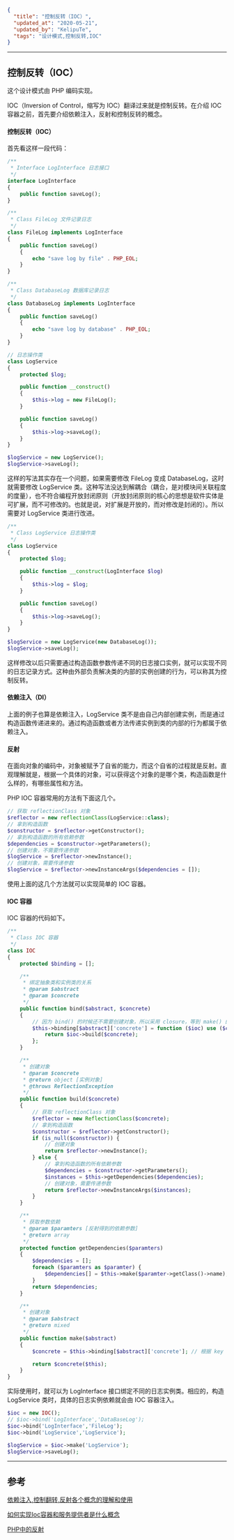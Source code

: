 ```json
{
  "title": "控制反转（IOC）",
  "updated_at": "2020-05-21",
  "updated_by": "KelipuTe",
  "tags": "设计模式,控制反转,IOC"
}
```

---

## 控制反转（IOC）

这个设计模式由 PHP 编码实现。

IOC（Inversion of Control，缩写为 IOC）翻译过来就是控制反转。在介绍 IOC 容器之前，首先要介绍依赖注入，反射和控制反转的概念。

#### 控制反转（IOC）

首先看这样一段代码：

```php
/**
 * Interface LogInterface 日志接口
 */
interface LogInterface
{
    public function saveLog();
}

/**
 * Class FileLog 文件记录日志
 */
class FileLog implements LogInterface
{
    public function saveLog()
    {
        echo "save log by file" . PHP_EOL;
    }
}

/**
 * Class DatabaseLog 数据库记录日志
 */
class DatabaseLog implements LogInterface
{
    public function saveLog()
    {
        echo "save log by database" . PHP_EOL;
    }
}

// 日志操作类
class LogService
{
    protected $log;

    public function __construct()
    {
        $this->log = new FileLog();
    }

    public function saveLog()
    {
        $this->log->saveLog();
    }
}

$logService = new LogService();
$logService->saveLog();
```

这样的写法其实存在一个问题，如果需要修改 FileLog 变成 DatabaseLog，这时就需要修改 LogService 类。这种写法没达到解耦合（耦合，是对模块间关联程度的度量），也不符合编程开放封闭原则（开放封闭原则的核心的思想是软件实体是可扩展，而不可修改的。也就是说，对扩展是开放的，而对修改是封闭的）。所以需要对 LogService 类进行改进。

```php
/**
 * Class LogService 日志操作类
 */
class LogService
{
    protected $log;

    public function __construct(LogInterface $log)
    {
        $this->log = $log;
    }

    public function saveLog()
    {
        $this->log->saveLog();
    }
}

$logService = new LogService(new DatabaseLog());
$logService->saveLog();
```

这样修改以后只需要通过构造函数参数传递不同的日志接口实例，就可以实现不同的日志记录方式。这种由外部负责解决类的内部的实例创建的行为，可以称其为控制反转。

#### 依赖注入（DI）

上面的例子也算是依赖注入，LogService 类不是由自己内部创建实例，而是通过构造函数传递进来的。通过构造函数或者方法传递实例到类的内部的行为都属于依赖注入。

#### 反射

在面向对象的编码中，对象被赋予了自省的能力，而这个自省的过程就是反射。直观理解就是，根据一个具体的对象，可以获得这个对象的是哪个类，构造函数是什么样的，有哪些属性和方法。

PHP IOC 容器常用的方法有下面这几个。

```php
// 获取 reflectionClass 对象
$reflector = new reflectionClass(LogService::class);
// 拿到构造函数
$constructor = $reflector->getConstructor();
// 拿到构造函数的所有依赖参数
$dependencies = $constructor->getParameters();
// 创建对象，不需要传递参数
$logService = $reflector->newInstance();
// 创建对象，需要传递参数
$logService = $reflector->newInstanceArgs($dependencies = []);
```

使用上面的这几个方法就可以实现简单的 IOC 容器。

#### IOC 容器

IOC 容器的代码如下。

```php
/**
 * Class IOC 容器
 */
class IOC
{
    protected $binding = [];

    /**
     * 绑定抽象类和实例类的关系
     * @param $abstract
     * @param $concrete
     */
    public function bind($abstract, $concrete)
    {
        // 因为 bind() 的时候还不需要创建对象，所以采用 closure，等到 make() 的时候再创建对象
        $this->binding[$abstract]['concrete'] = function ($ioc) use ($concrete) {
            return $ioc->build($concrete);
        };
    }

    /**
     * 创建对象
     * @param $concrete
     * @return object [实例对象]
     * @throws ReflectionException
     */
    public function build($concrete)
    {
        // 获取 reflectionClass 对象
        $reflector = new ReflectionClass($concrete);
        // 拿到构造函数
        $constructor = $reflector->getConstructor();
        if (is_null($constructor)) {
            // 创建对象
            return $reflector->newInstance();
        } else {
            // 拿到构造函数的所有依赖参数
            $dependencies = $constructor->getParameters();
            $instances = $this->getDependencies($dependencies);
            // 创建对象，需要传递参数
            return $reflector->newInstanceArgs($instances);
        }
    }

    /**
     * 获取参数依赖
     * @param $paramters [反射得到的依赖参数]
     * @return array
     */
    protected function getDependencies($paramters)
    {
        $dependencies = [];
        foreach ($paramters as $paramter) {
            $dependencies[] = $this->make($paramter->getClass()->name);
        }
        return $dependencies;
    }

    /**
     * 创建对象
     * @param $abstract
     * @return mixed
     */
    public function make($abstract)
    {
        $concrete = $this->binding[$abstract]['concrete']; // 根据 key 获取 binding 的值

        return $concrete($this);
    }
}
```

实际使用时，就可以为 LogInterface 接口绑定不同的日志实例类。相应的，构造 LogService 类时，具体的日志实例依赖就会由 IOC 容器注入。

```php
$ioc = new IOC();
// $ioc->bind('LogInterface','DataBaseLog');
$ioc->bind('LogInterface','FileLog');
$ioc->bind('LogService','LogService');

$logService = $ioc->make('LogService');
$logService->saveLog();
```

---

## 参考

[依赖注入,控制翻转,反射各个概念的理解和使用](https://learnku.com/docs/laravel-core-concept/5.5/%E4%BE%9D%E8%B5%96%E6%B3%A8%E5%85%A5,%E6%8E%A7%E5%88%B6%E7%BF%BB%E8%BD%AC,%E5%8F%8D%E5%B0%84/3017)

[如何实现Ioc容器和服务提供者是什么概念](https://learnku.com/docs/laravel-core-concept/5.5/Ioc%E5%AE%B9%E5%99%A8,%E6%9C%8D%E5%8A%A1%E6%8F%90%E4%BE%9B%E8%80%85/3019)

[PHP中的反射](https://zhuanlan.zhihu.com/p/99480095)
